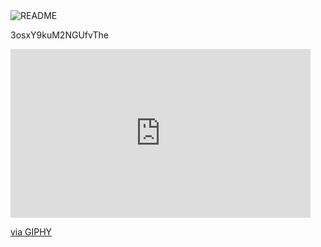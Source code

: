 

<img title="An-AvG-Geek" alt="README" src="https://media.giphy.com/media//RgZFvGuI4OxLjuSvRF/giphy.gif">

3osxY9kuM2NGUfvThe

<iframe src="https://giphy.com/embed" width="480" height="270" frameBorder="0" class="giphy-embed" allowFullScreen></iframe><p><a href="https://giphy.com/gifs/pixel-pixelart-axeloil-RgZFvGuI4OxLjuSvRF">via GIPHY</a></p>
